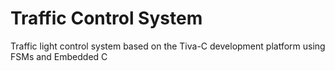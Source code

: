 # Traffic Control System

Traffic light control system based on the Tiva-C development platform using FSMs and Embedded C

